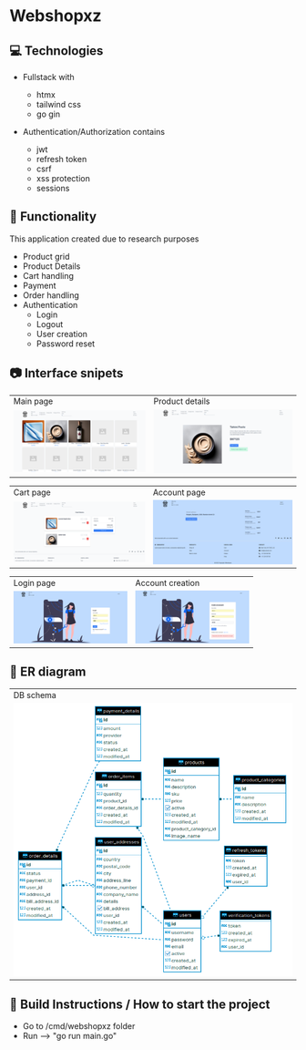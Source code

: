 # Webshopxz

## 💻 Technologies

* Fullstack with
    * htmx
    * tailwind css
    * go gin

* Authentication/Authorization contains
    * jwt
    * refresh token
    * csrf
    * xss protection
    * sessions

## 🦄 Functionality

This application created due to research purposes

* Product grid
* Product Details
* Cart handling
* Payment
* Order handling
* Authentication
    * Login
    * Logout
    * User creation
    * Password reset

## 📷 Interface snipets 

<table>
  <tr>
    <td>Main page</td>
    <td>Product details </td>
  </tr>
  <tr>
    <td><img src="https://github.com/zsomborjoel/webshopxz/blob/master/documentation/ui/main_page.png" width="600"></td>
    <td><img src="https://github.com/zsomborjoel/webshopxz/blob/master/documentation/ui/product_details.png" width="600"></td>
  </tr>
 </table>

 <table>
  <tr>
    <td>Cart page</td>
    <td>Account page</td>
  </tr>
  <tr>
    <td><img src="https://github.com/zsomborjoel/webshopxz/blob/master/documentation/ui/cart_page.png" width="600"></td>
    <td><img src="https://github.com/zsomborjoel/webshopxz/blob/master/documentation/ui/account_page.png" width="600"></td>
  </tr>
 </table>

 <table>
  <tr>
    <td>Login page</td>
    <td>Account creation</td>
  </tr>
  <tr>
    <td><img src="https://github.com/zsomborjoel/webshopxz/blob/master/documentation/ui/login_page.png" width="200"></td>
    <td><img src="https://github.com/zsomborjoel/webshopxz/blob/master/documentation/ui/account_creation.png" width="200"></td>
  </tr>
 </table>

## 📙 ER diagram

  <table>
  <tr>
    <td>DB schema</td>
  </tr>
  <tr>
    <td><img src="https://github.com/zsomborjoel/webshopxz/blob/master/documentation/db/er_diagram.png" width="600"></td>
  </tr>
 </table>

## 🚀 Build Instructions / How to start the project
* Go to /cmd/webshopxz folder
* Run --> "go run main.go"
